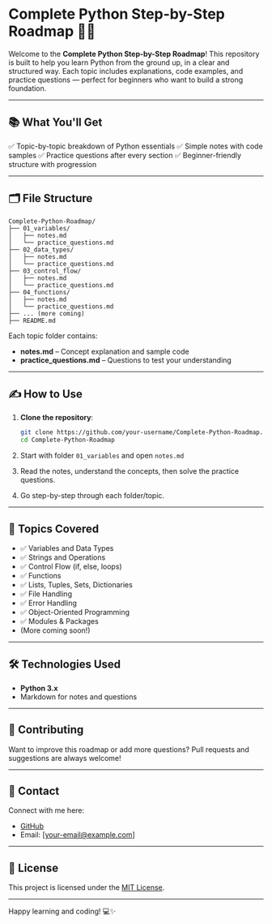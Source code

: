 # Complete Python Step-by-Step Roadmap 🐍📘

Welcome to the **Complete Python Step-by-Step Roadmap**! This repository is built to help you learn Python from the ground up, in a clear and structured way. Each topic includes explanations, code examples, and practice questions — perfect for beginners who want to build a strong foundation.

---

## 📚 What You'll Get

✅ Topic-by-topic breakdown of Python essentials
✅ Simple notes with code samples
✅ Practice questions after every section
✅ Beginner-friendly structure with progression

---

## 🗂️ File Structure

```
Complete-Python-Roadmap/
├── 01_variables/
│   ├── notes.md
│   └── practice_questions.md
├── 02_data_types/
│   ├── notes.md
│   └── practice_questions.md
├── 03_control_flow/
│   ├── notes.md
│   └── practice_questions.md
├── 04_functions/
│   ├── notes.md
│   └── practice_questions.md
├── ... (more coming)
├── README.md
```

Each topic folder contains:

* **notes.md** – Concept explanation and sample code
* **practice\_questions.md** – Questions to test your understanding

---

## ✍️ How to Use

1. **Clone the repository**:

   ```bash
   git clone https://github.com/your-username/Complete-Python-Roadmap.git
   cd Complete-Python-Roadmap
   ```

2. Start with folder `01_variables` and open `notes.md`

3. Read the notes, understand the concepts, then solve the practice questions.

4. Go step-by-step through each folder/topic.

---

## 🧠 Topics Covered

* ✅ Variables and Data Types
* ✅ Strings and Operations
* ✅ Control Flow (if, else, loops)
* ✅ Functions
* ✅ Lists, Tuples, Sets, Dictionaries
* ✅ File Handling
* ✅ Error Handling
* ✅ Object-Oriented Programming
* ✅ Modules & Packages
* (More coming soon!)

---

## 🛠️ Technologies Used

* **Python 3.x**
* Markdown for notes and questions

---

## 🤝 Contributing

Want to improve this roadmap or add more questions? Pull requests and suggestions are always welcome!

---

## 📧 Contact

Connect with me here:

* [GitHub](https://github.com/your-username)
* Email: \[[your-email@example.com](mailto:your-email@example.com)]

---

## 📜 License

This project is licensed under the [MIT License](LICENSE).

---

Happy learning and coding! 💻✨

